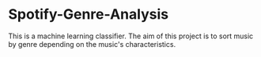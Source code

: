 # Spotify-Genre-Analysis

This is a machine learning classifier. The aim of this project is to sort music by genre depending on the music's characteristics.